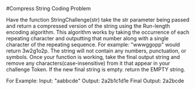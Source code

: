 #Compress String
Coding Problem  

Have the function StringChallenge(str) take the str parameter being passed and return a compressed version of the string using the Run-length encoding algorithm. This algorithm works by taking the occurrence of each repeating character and outputting that number along with a single character of the repeating sequence. For example: "wwwggopp" would return 3w2g1o2p. The string will not contain any numbers, punctuation, or symbols. 
Once your function is working, take the final output string and remove any characters(case-insensitive) from it that appear in your challenge Token. If the new final string is empty. return the EMPTY string.


For Example:
Input: "aabbcde"
Output: 2a2b1c1d1e
Final Output: 2a2bcde
